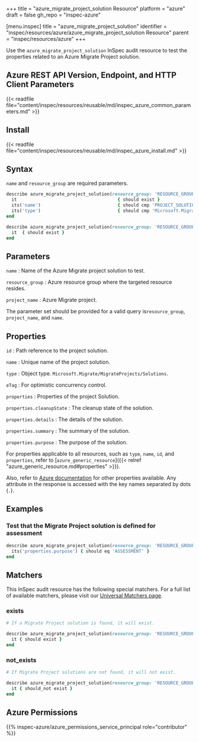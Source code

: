 +++
title = "azure_migrate_project_solution Resource"
platform = "azure"
draft = false
gh_repo = "inspec-azure"

[menu.inspec]
title = "azure_migrate_project_solution"
identifier = "inspec/resources/azure/azure_migrate_project_solution Resource"
parent = "inspec/resources/azure"
+++

Use the `azure_migrate_project_solution` InSpec audit resource to test the properties related to an Azure Migrate Project solution.

## Azure REST API Version, Endpoint, and HTTP Client Parameters

{{< readfile file="content/inspec/resources/reusable/md/inspec_azure_common_parameters.md" >}}

## Install

{{< readfile file="content/inspec/resources/reusable/md/inspec_azure_install.md" >}}

## Syntax

`name` and `resource_group` are required parameters.

```ruby
describe azure_migrate_project_solution(resource_group: 'RESOURCE_GROUP', project_name: 'PROJECT_NAME', name: 'PROJECT_SOLUTION_NAME') do
  it                                      { should exist }
  its('name')                             { should cmp 'PROJECT_SOLUTION_NAME' }
  its('type')                             { should cmp 'Microsoft.Migrate/MigrateProjects/Solutions' }
end
```

```ruby
describe azure_migrate_project_solution(resource_group: 'RESOURCE_GROUP', project_name: 'PROJECT_NAME', name: 'PROJECT_SOLUTION_NAME') do
  it  { should exist }
end
```

## Parameters

`name`
: Name of the Azure Migrate project solution to test.

`resource_group`
: Azure resource group where the targeted resource resides.

`project_name`
: Azure Migrate project.

The parameter set should be provided for a valid query is`resource_group`, `project_name`, and `name`.

## Properties

`id`
: Path reference to the project solution.

`name`
: Unique name of the project solution.

`type`
: Object type. `Microsoft.Migrate/MigrateProjects/Solutions`.

`eTag`
: For optimistic concurrency control.

`properties`
: Properties of the project Solution.

`properties.cleanupState`
: The cleanup state of the solution.

`properties.details`
: The details of the solution.

`properties.summary`
: The summary of the solution.

`properties.purpose`
: The purpose of the solution.

For properties applicable to all resources, such as `type`, `name`, `id`, and `properties`, refer to [`azure_generic_resource`]({{< relref "azure_generic_resource.md#properties" >}}).

Also, refer to [Azure documentation](https://docs.microsoft.com/en-us/rest/api/migrate/projects/solutions/get-solution) for other properties available. Any attribute in the response is accessed with the key names separated by dots (`.`).

## Examples

### Test that the Migrate Project solution is defined for assessment

```ruby
describe azure_migrate_project_solution(resource_group: 'RESOURCE_GROUP', project_name: 'PROJECT_NAME', name: 'PROJECT_SOLUTION_NAME') do
  its('properties.purpose') { should eq 'ASSESSMENT' }
end
```

## Matchers

This InSpec audit resource has the following special matchers. For a full list of available matchers, please visit our [Universal Matchers page](/inspec/matchers/).

### exists

```ruby
# If a Migrate Project solution is found, it will exist.

describe azure_migrate_project_solution(resource_group: 'RESOURCE_GROUP', project_name: 'PROJECT_NAME', name: 'PROJECT_SOLUTION_NAME') do
  it { should exist }
end
```

### not_exists

```ruby
# If Migrate Project solutions are not found, it will not exist.

describe azure_migrate_project_solution(resource_group: 'RESOURCE_GROUP', project_name: 'PROJECT_NAME', name: 'PROJECT_SOLUTION_NAME') do
  it { should_not exist }
end
```

## Azure Permissions

{{% inspec-azure/azure_permissions_service_principal role="contributor" %}}
